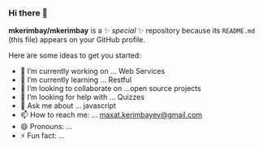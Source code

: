 ### Hi there 👋


**mkerimbay/mkerimbay** is a ✨ _special_ ✨ repository because its `README.md` (this file) appears on your GitHub profile.

Here are some ideas to get you started:

- 🔭 I’m currently working on ... Web Services
- 🌱 I’m currently learning ... Restful
- 👯 I’m looking to collaborate on ...open source projects
- 🤔 I’m looking for help with ... Quizzes
- 💬 Ask me about ... javascript
- 📫 How to reach me: ... maxat.kerimbayev@gmail.com  
- 😄 Pronouns: ...
- ⚡ Fun fact: ...

